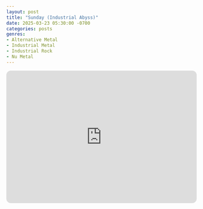 ```yaml
---
layout: post
title: "Sunday (Industrial Abyss)"
date: 2025-03-23 05:30:00 -0700
categories: posts
genres:
- Alternative Metal
- Industrial Metal
- Industrial Rock
- Nu Metal
---
```

<iframe style="border-radius:12px" src="https://open.spotify.com/embed/playlist/1GFIgi48dAzYWy1U6NcGjA?utm_source=generator" width="100%" height="352" frameBorder="0" allowfullscreen="" allow="autoplay; clipboard-write; encrypted-media; fullscreen; picture-in-picture" loading="lazy"></iframe>